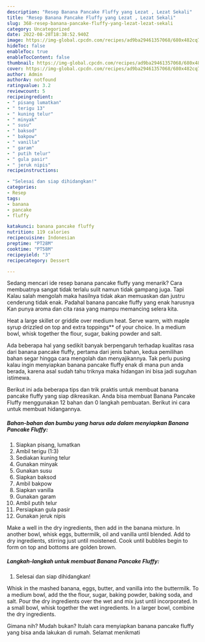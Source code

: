 ```yaml
---
description: "Resep Banana Pancake Fluffy yang Lezat , Lezat Sekali"
title: "Resep Banana Pancake Fluffy yang Lezat , Lezat Sekali"
slug: 368-resep-banana-pancake-fluffy-yang-lezat-lezat-sekali
category: Uncategorized
date: 2022-08-28T18:38:52.940Z
image: https://img-global.cpcdn.com/recipes/ad9ba29461357068/680x482cq70/banana-pancake-fluffy-foto-resep-utama.jpg
hideToc: false
enableToc: true
enableTocContent: false
thumbnail: https://img-global.cpcdn.com/recipes/ad9ba29461357068/680x482cq70/banana-pancake-fluffy-foto-resep-utama.jpg
cover: https://img-global.cpcdn.com/recipes/ad9ba29461357068/680x482cq70/banana-pancake-fluffy-foto-resep-utama.jpg
author: Admin
authorAv: notfound
ratingvalue: 3.2
reviewcount: 5
recipeingredient:
- " pisang lumatkan"
- " terigu 13"
- " kuning telur"
- " minyak"
- " susu"
- " baksod"
- " bakpow"
- " vanilla"
- " garam"
- " putih telur"
- " gula pasir"
- " jeruk nipis"
recipeinstructions:

- "Selesai dan siap dihidangkan!"
categories:
- Resep
tags:
- banana
- pancake
- fluffy

katakunci: banana pancake fluffy 
nutrition: 119 calories
recipecuisine: Indonesian
preptime: "PT28M"
cooktime: "PT58M"
recipeyield: "3"
recipecategory: Dessert

---
```



Sedang mencari ide resep banana pancake fluffy yang menarik? Cara membuatnya sangat tidak terlalu sulit namun tidak gampang juga. Tapi Kalau salah mengolah maka hasilnya tidak akan memuaskan dan justru cenderung tidak enak. Padahal banana pancake fluffy yang enak harusnya Kan punya aroma dan cita rasa yang mampu memancing selera kita.


Heat a large skillet or griddle over medium heat. Serve warm, with maple syrup drizzled on top and extra toppings** of your choice. In a medium bowl, whisk together the flour, sugar, baking powder and salt.

Ada beberapa hal yang sedikit banyak berpengaruh terhadap kualitas rasa dari banana pancake fluffy, pertama dari jenis bahan, kedua pemilihan bahan segar hingga cara mengolah dan menyajikannya. Tak perlu pusing kalau ingin menyiapkan banana pancake fluffy enak di mana pun anda berada, karena asal sudah tahu triknya maka hidangan ini bisa jadi suguhan istimewa.


Berikut ini ada beberapa tips dan trik praktis untuk membuat banana pancake fluffy yang siap dikreasikan. Anda bisa membuat Banana Pancake Fluffy menggunakan 12 bahan dan 0 langkah pembuatan. Berikut ini cara untuk membuat hidangannya.

<!--inarticleads1-->

##### Bahan-bahan dan bumbu yang harus ada dalam menyiapkan Banana Pancake Fluffy:

1. Siapkan  pisang, lumatkan
1. Ambil  terigu (1:3)
1. Sediakan  kuning telur
1. Gunakan  minyak
1. Gunakan  susu
1. Siapkan  baksod
1. Ambil  bakpow
1. Siapkan  vanilla
1. Gunakan  garam
1. Ambil  putih telur
1. Persiapkan  gula pasir
1. Gunakan  jeruk nipis


Make a well in the dry ingredients, then add in the banana mixture. In another bowl, whisk eggs, buttermilk, oil and vanilla until blended. Add to dry ingredients, stirring just until moistened. Cook until bubbles begin to form on top and bottoms are golden brown. 

<!--inarticleads2-->

##### Langkah-langkah untuk membuat Banana Pancake Fluffy:


1. Selesai dan siap dihidangkan!

Whisk in the mashed banana, eggs, butter, and vanilla into the buttermilk. To a medium bowl, add the the flour, sugar, baking powder, baking soda, and salt. Pour the dry ingredients over the wet and mix just until incorporated. In a small bowl, whisk together the wet ingredients. In a larger bowl, combine the dry ingredients. 

Gimana nih? Mudah bukan? Itulah cara menyiapkan banana pancake fluffy yang bisa anda lakukan di rumah. Selamat menikmati
